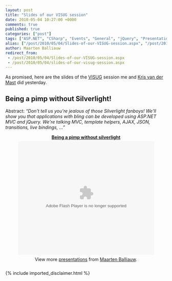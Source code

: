 ```yaml
---
layout: post
title: "Slides of our VISUG session"
date: 2010-05-04 10:27:00 +0000
comments: true
published: true
categories: ["post"]
tags: ["ASP.NET", "CSharp", "Events", "General", "jQuery", "Presentations"]
alias: ["/post/2010/05/04/Slides-of-our-VISUG-session.aspx", "/post/2010/05/04/slides-of-our-visug-session.aspx"]
author: Maarten Balliauw
redirect_from:
 - /post/2010/05/04/Slides-of-our-VISUG-session.aspx
 - /post/2010/05/04/slides-of-our-visug-session.aspx
---
```

<p>As promised, here are the slides of the <a href="http://www.visug.be" target="_blank">VISUG</a> session me and <a href="http://www.krisvandermast.com" target="_blank">Kris van der Mast</a> did yesterday.</p>  <h2>Being a pimp without Silverlight!</h2><p>Abstract: <em>“Don't tell us you're jealous of those Silverlight fanboys! We'll show you that applications with bling can be developed using ASP.NET MVC and jQuery. We're talking MVC, template helpers, AJAX, JSON, transitions, live bindings, ...”</em></p>

<div style="width:100%;text-align:center;" id="__ss_3959937"><strong style="display:block;margin:12px 0 4px"><a href="http://www.slideshare.net/maartenba/being-a-pimp-without-silverlight-3959937" title="Being a pimp without silverlight">Being a pimp without silverlight</a></strong><object id="__sse3959937" width="425" height="355"><param name="movie" value="http://static.slidesharecdn.com/swf/ssplayer2.swf?doc=beingapimpwithoutsilverlight-100504032535-phpapp01&stripped_title=being-a-pimp-without-silverlight-3959937" /><param name="allowFullScreen" value="true"/><param name="allowScriptAccess" value="always"/><embed name="__sse3959937" src="http://static.slidesharecdn.com/swf/ssplayer2.swf?doc=beingapimpwithoutsilverlight-100504032535-phpapp01&stripped_title=being-a-pimp-without-silverlight-3959937" type="application/x-shockwave-flash" allowscriptaccess="always" allowfullscreen="true" width="425" height="355"></embed></object><div style="padding:5px 0 12px">View more <a href="http://www.slideshare.net/">presentations</a> from <a href="http://www.slideshare.net/maartenba">Maarten Balliauw</a>.</div></div>
{% include imported_disclaimer.html %}

